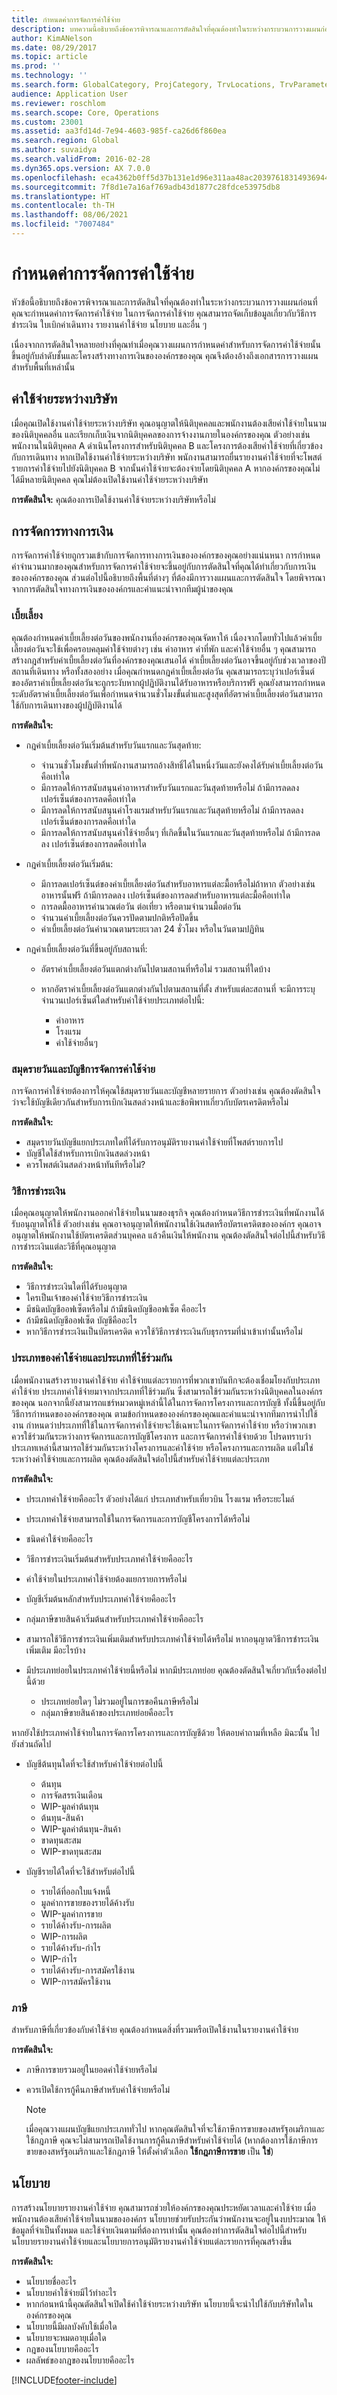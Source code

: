 ```yaml
---
title: กำหนดค่าการจัดการค่าใช้จ่าย
description: บทความนี้อธิบายถึงข้อควรพิจารณาและการตัดสินใจที่คุณต้องทำในระหว่างกระบวนการวางแผนก่อนที่คุณจะกำหนดค่าการจัดการค่าใช้จ่ายใน Microsoft Dynamics 365 Finance
author: KimANelson
ms.date: 08/29/2017
ms.topic: article
ms.prod: ''
ms.technology: ''
ms.search.form: GlobalCategory, ProjCategory, TrvLocations, TrvParameters, TrvPaymethod, TrvPerDiems
audience: Application User
ms.reviewer: roschlom
ms.search.scope: Core, Operations
ms.custom: 23001
ms.assetid: aa3fd14d-7e94-4603-985f-ca26d6f860ea
ms.search.region: Global
ms.author: suvaidya
ms.search.validFrom: 2016-02-28
ms.dyn365.ops.version: AX 7.0.0
ms.openlocfilehash: eca4362b0ff5d37b131e1d96e311aa48ac20397618314936944ba66e458dbdc2
ms.sourcegitcommit: 7f8d1e7a16af769adb43d1877c28fdce53975db8
ms.translationtype: HT
ms.contentlocale: th-TH
ms.lasthandoff: 08/06/2021
ms.locfileid: "7007484"
---
```

# <a name="configure-expense-management"></a>กำหนดค่าการจัดการค่าใช้จ่าย

หัวข้อนี้อธิบายถึงข้อควรพิจารณาและการตัดสินใจที่คุณต้องทำในระหว่างกระบวนการวางแผนก่อนที่คุณจะกำหนดค่าการจัดการค่าใช้จ่าย ในการจัดการค่าใช้จ่าย คุณสามารถจัดเก็บข้อมูลเกี่ยวกับวิธีการชำระเงิน ใบเบิกค่าเดินทาง รายงานค่าใช้จ่าย นโยบาย และอื่น ๆ

เนื่องจากการตัดสินใจหลายอย่างที่คุณทำเมื่อคุณวางแผนการกำหนดค่าสำหรับการจัดการค่าใช้จ่ายนั้น ขึ้นอยู่กับลำดับชั้นและโครงสร้างทางการเงินขององค์กรของคุณ คุณจึงต้องอ้างถึงเอกสารการวางแผนสำหรับพื้นที่เหล่านั้น

## <a name="intercompany-expenses"></a>ค่าใช้จ่ายระหว่างบริษัท

เมื่อคุณเปิดใช้งานค่าใช้จ่ายระหว่างบริษัท คุณอนุญาตให้นิติบุคคลและพนักงานต้องเสียค่าใช้จ่ายในนามของนิติบุคคลอื่น และเรียกเก็บเงินจากนิติบุคคลของการจ้างงานภายในองค์กรของคุณ ตัวอย่างเช่น พนักงานในนิติบุคคล A ดำเนินโครงการสำหรับนิติบุคคล B และโครงการต้องเสียค่าใช้จ่ายที่เกี่ยวข้องกับการเดินทาง หากเปิดใช้งานค่าใช้จ่ายระหว่างบริษัท พนักงานสามารถยื่นรายงานค่าใช้จ่ายที่จะโพสต์รายการค่าใช้จ่ายไปยังนิติบุคคล B จากนั้นค่าใช้จ่ายจะต้องจ่ายโดยนิติบุคคล A หากองค์กรของคุณไม่ได้มีหลายนิติบุคคล คุณไม่ต้องเปิดใช้งานค่าใช้จ่ายระหว่างบริษัท

**การตัดสินใจ:** คุณต้องการเปิดใช้งานค่าใช้จ่ายระหว่างบริษัทหรือไม่

## <a name="financial-management"></a>การจัดการทางการเงิน

การจัดการค่าใช้จ่ายถูกรวมเข้ากับการจัดการทางการเงินขององค์กรของคุณอย่างแน่นหนา การกำหนดค่าจำนวนมากของคุณสำหรับการจัดการค่าใช้จ่ายจะขึ้นอยู่กับการตัดสินใจที่คุณได้ทำเกี่ยวกับการเงินขององค์กรของคุณ ส่วนต่อไปนี้อธิบายถึงพื้นที่ต่างๆ ที่ต้องมีการวางแผนและการตัดสินใจ โดยพิจารณาจากการตัดสินใจทางการเงินขององค์กรและคำแนะนำจากทีมผู้นำของคุณ

### <a name="per-diems"></a>เบี้ยเลี้ยง

คุณต้องกำหนดค่าเบี้ยเลี้ยงต่อวันของพนักงานที่องค์กรของคุณจัดหาให้ เนื่องจากโดยทั่วไปแล้วค่าเบี้ยเลี้ยงต่อวันจะใช้เพื่อครอบคลุมค่าใช้จ่ายต่างๆ เช่น ค่าอาหาร ค่าที่พัก และค่าใช้จ่ายอื่น ๆ คุณสามารถสร้างกฎสำหรับค่าเบี้ยเลี้ยงต่อวันที่องค์กรของคุณเสนอได้ ค่าเบี้ยเลี้ยงต่อวันอาจขึ้นอยู่กับช่วงเวลาของปี สถานที่เดินทาง หรือทั้งสองอย่าง เมื่อคุณกำหนดกฎค่าเบี้ยเลี้ยงต่อวัน คุณสามารถระบุว่าเปอร์เซ็นต์ของอัตราค่าเบี้ยเลี้ยงต่อวันจะถูกระงับหากผู้ปฏิบัติงานได้รับอาหารหรือบริการฟรี คุณยังสามารถกำหนดระดับอัตราค่าเบี้ยเลี้ยงต่อวันเพื่อกำหนดจำนวนชั่วโมงขั้นต่ำและสูงสุดที่อัตราค่าเบี้ยเลี้ยงต่อวันสามารถใช้กับการเดินทางของผู้ปฏิบัติงานได้

**การตัดสินใจ:**

- กฎค่าเบี้ยเลี้ยงต่อวันเริ่มต้นสำหรับวันแรกและวันสุดท้าย:

    - จำนวนชั่วโมงขั้นต่ำที่พนักงานสามารถอ้างสิทธิ์ได้ในหนึ่งวันและยังคงได้รับค่าเบี้ยเลี้ยงต่อวันคือเท่าใด
    - มีการลดให้การสนับสนุนค่าอาหารสำหรับวันแรกและวันสุดท้ายหรือไม่ ถ้ามีการลดลง เปอร์เซ็นต์ของการลดคือเท่าใด
    - มีการลดให้การสนับสนุนค่าโรงแรมสำหรับวันแรกและวันสุดท้ายหรือไม่ ถ้ามีการลดลง เปอร์เซ็นต์ของการลดคือเท่าใด
    - มีการลดให้การสนับสนุนค่าใช้จ่ายอื่นๆ ที่เกิดขึ้นในวันแรกและวันสุดท้ายหรือไม่ ถ้ามีการลดลง เปอร์เซ็นต์ของการลดคือเท่าใด

- กฎค่าเบี้ยเลี้ยงต่อวันเริ่มต้น:

    - มีการลดเปอร์เซ็นต์ของค่าเบี้ยเลี้ยงต่อวันสำหรับอาหารแต่ละมื้อหรือไม่ถ้าหาก ตัวอย่างเช่นอาหารนั้นฟรี ถ้ามีการลดลง เปอร์เซ็นต์ของการลดสำหรับอาหารแต่ละมื้อคือเท่าใด
    - การลดมื้ออาหารคำนวณต่อวัน ต่อเที่ยว หรือตามจำนวนมื้อต่อวัน
    - จำนวนค่าเบี้ยเลี้ยงต่อวันควรปัดตามปกติหรือปัดขึ้น
    - ค่าเบี้ยเลี้ยงต่อวันคำนวณตามระยะเวลา 24 ชั่วโมง หรือในวันตามปฏิทิน

- กฎค่าเบี้ยเลี้ยงต่อวันที่ขึ้นอยู่กับสถานที่:

    - อัตราค่าเบี้ยเลี้ยงต่อวันแตกต่างกันไปตามสถานที่หรือไม่ รวมสถานที่ใดบ้าง
    - หากอัตราค่าเบี้ยเลี้ยงต่อวันแตกต่างกันไปตามสถานที่ตั้ง สำหรับแต่ละสถานที่ จะมีการระบุจำนวนเปอร์เซ็นต์ใดสำหรับค่าใช้จ่ายประเภทต่อไปนี้:

        - ค่าอาหาร
        - โรงแรม
        - ค่าใช้จ่ายอื่นๆ

### <a name="expense-management-journals-and-accounts"></a>สมุดรายวันและบัญชีการจัดการค่าใช้จ่าย

การจัดการค่าใช้จ่ายต้องการให้คุณใช้สมุดรายวันและบัญชีหลายรายการ ตัวอย่างเช่น คุณต้องตัดสินใจว่าจะใช้บัญชีเดียวกันสำหรับการเบิกเงินสดล่วงหน้าและข้อพิพาทเกี่ยวกับบัตรเครดิตหรือไม่

**การตัดสินใจ:**

- สมุดรายวันบัญชีแยกประเภทใดที่ได้รับการอนุมัติรายงานค่าใช้จ่ายที่โพสต์รายการไป
- บัญชีใดใช้สำหรับการเบิกเงินสดล่วงหน้า
- ควรโพสต์เงินสดล่วงหน้าทันทีหรือไม่?

### <a name="payment-methods"></a>วิธีการชำระเงิน

เมื่อคุณอนุญาตให้พนักงานออกค่าใช้จ่ายในนามของธุรกิจ คุณต้องกำหนดวิธีการชำระเงินที่พนักงานได้รับอนุญาตให้ใช้ ตัวอย่างเช่น คุณอาจอนุญาตให้พนักงานใช้เงินสดหรือบัตรเครดิตขององค์กร คุณอาจอนุญาตให้พนักงานใช้บัตรเครดิตส่วนบุคคล แล้วคืนเงินให้พนักงาน คุณต้องตัดสินใจต่อไปนี้สำหรับวิธีการชำระเงินแต่ละวิธีที่คุณอนุญาต

**การตัดสินใจ:**

- วิธีการชำระเงินใดที่ได้รับอนุญาต
- ใครเป็นเจ้าของค่าใช้จ่ายวิธีการชำระเงิน
- มีชนิดบัญชีออฟเซ็ตหรือไม่ ถ้ามีชนิดบัญชีออฟเซ็ต คืออะไร
- ถ้ามีชนิดบัญชีออฟเซ็ต บัญชีคืออะไร
- หากวิธีการชำระเงินเป็นบัตรเครดิต ควรใช้วิธีการชำระเงินกับธุรกรรมที่นำเข้าเท่านั้นหรือไม่

### <a name="expense-categories-and-shared-categories"></a>ประเภทของค่าใช้จ่ายและประเภทที่ใช้ร่วมกัน

เมื่อพนักงานสร้างรายงานค่าใช้จ่าย ค่าใช้จ่ายแต่ละรายการที่พวกเขาบันทึกจะต้องเชื่อมโยงกับประเภทค่าใช้จ่าย ประเภทค่าใช้จ่ายมาจากประเภทที่ใช้ร่วมกัน ซึ่งสามารถใช้ร่วมกันระหว่างนิติบุคคลในองค์กรของคุณ นอกจากนี้ยังสามารถแชร์หมวดหมู่เหล่านี้ได้ในการจัดการโครงการและการบัญชี ทั้งนี้ขึ้นอยู่กับวิธีการกำหนดขององค์กรของคุณ ตามข้อกำหนดขององค์กรของคุณและคำแนะนำจากทีมการนำไปใช้งาน กำหนดว่าประเภทที่ใช้ในการจัดการค่าใช้จ่ายจะใช้เฉพาะในการจัดการค่าใช้จ่าย หรือว่าพวกเขาควรใช้ร่วมกันระหว่างการจัดการและการบัญชีโครงการ และการจัดการค่าใช้จ่ายด้วย โปรดทราบว่าประเภทเหล่านี้สามารถใช้ร่วมกันระหว่างโครงการและค่าใช้จ่าย หรือโครงการและการผลิต แต่ไม่ใช่ระหว่างค่าใช้จ่ายและการผลิต คุณต้องตัดสินใจต่อไปนี้สำหรับค่าใช้จ่ายแต่ละประเภท

**การตัดสินใจ:**

- ประเภทค่าใช้จ่ายคืออะไร ตัวอย่างได้แก่ ประเภทสำหรับเที่ยวบิน โรงแรม หรือระยะไมล์
- ประเภทค่าใช้จ่ายสามารถใช้ในการจัดการและการบัญชีโครงการได้หรือไม่
- ชนิดค่าใช้จ่ายคืออะไร
- วิธีการชำระเงินเริ่มต้นสำหรับประเภทค่าใช้จ่ายคืออะไร
- ค่าใช้จ่ายในประเภทค่าใช้จ่ายต้องแยกรายการหรือไม่
- บัญชีเริ่มต้นหลักสำหรับประเภทค่าใช้จ่ายคืออะไร
- กลุ่มภาษีขายสินค้าเริ่มต้นสำหรับประเภทค่าใช้จ่ายคืออะไร
- สามารถใช้วิธีการชำระเงินเพิ่มเติมสำหรับประเภทค่าใช้จ่ายได้หรือไม่ หากอนุญาตวิธีการชำระเงินเพิ่มเติม มีอะไรบ้าง
- มีประเภทย่อยในประเภทค่าใช้จ่ายนี้หรือไม่ หากมีประเภทย่อย คุณต้องตัดสินใจเกี่ยวกับเรื่องต่อไปนี้ด้วย

    - ประเภทย่อยใดๆ ไม่รวมอยู่ในการขอคืนภาษีหรือไม่
    - กลุ่มภาษีขายสินค้าของประเภทย่อยคืออะไร

หากยังใช้ประเภทค่าใช้จ่ายในการจัดการโครงการและการบัญชีด้วย ให้ตอบคำถามที่เหลือ มิฉะนั้น ไปยังส่วนถัดไป

- บัญชีต้นทุนใดที่จะใช้สำหรับค่าใช้จ่ายต่อไปนี้

    - ต้นทุน
    - การจัดสรรเงินเดือน
    - WIP-มูลค่าต้นทุน
    - ต้นทุน-สินค้า
    - WIP-มูลค่าต้นทุน-สินค้า
    - ขาดทุนสะสม
    - WIP-ขาดทุนสะสม

- บัญชีรายได้ใดที่จะใช้สำหรับต่อไปนี้

    - รายได้ที่ออกใบแจ้งหนี้
    - มูลค่าการขายของรายได้ค้างรับ
    - WIP-มูลค่าการขาย
    - รายได้ค้างรับ-การผลิต
    - WIP-การผลิต
    - รายได้ค้างรับ-กำไร
    - WIP-กำไร
    - รายได้ค้างรับ-การสมัครใช้งาน
    - WIP-การสมัครใช้งาน

### <a name="taxes"></a>ภาษี

สำหรับภาษีที่เกี่ยวข้องกับค่าใช้จ่าย คุณต้องกำหนดสิ่งที่รวมหรือเปิดใช้งานในรายงานค่าใช้จ่าย

**การตัดสินใจ:**

- ภาษีการขายรวมอยู่ในยอดค่าใช้จ่ายหรือไม่
- ควรเปิดใช้การกู้คืนภาษีสำหรับค่าใช้จ่ายหรือไม่

    > [!NOTE]
    > เมื่อคุณวางแผนบัญชีแยกประเภททั่วไป หากคุณตัดสินใจที่จะใช้ภาษีการขายของสหรัฐอเมริกาและใช้กฎภาษี คุณจะไม่สามารถเปิดใช้งานการกู้คืนภาษีสำหรับค่าใช้จ่ายได้ (หากต้องการใช้ภาษีการขายของสหรัฐอเมริกาและใช้กฎภาษี ให้ตั้งค่าตัวเลือก **ใช้กฎภาษีการขาย** เป็น **ใช่**)

## <a name="policies"></a>นโยบาย

การสร้างนโยบายรายงานค่าใช้จ่าย คุณสามารถช่วยให้องค์กรของคุณประหยัดเวลาและค่าใช้จ่าย เมื่อพนักงานต้องเสียค่าใช้จ่ายในนามขององค์กร นโยบายช่วยรับประกันว่าพนักงานจะอยู่ในงบประมาณ ให้ข้อมูลที่จำเป็นทั้งหมด และใช้จ่ายเงินตามที่ต้องการเท่านั้น คุณต้องทำการตัดสินใจต่อไปนี้สำหรับนโยบายรายงานค่าใช้จ่ายและนโยบายการอนุมัติรายงานค่าใช้จ่ายแต่ละรายการที่คุณสร้างขึ้น

**การตัดสินใจ:**

- นโยบายชื่ออะไร
- นโยบายค่าใช้จ่ายมีไว้ทำอะไร
- หากก่อนหน้านี้คุณตัดสินใจเปิดใช้ค่าใช้จ่ายระหว่างบริษัท นโยบายนี้จะนำไปใช้กับบริษัทใดในองค์กรของคุณ
- นโยบายนี้มีผลบังคับใช้เมื่อใด
- นโยบายจะหมดอายุเมื่อใด
- กฎของนโยบายคืออะไร
- ผลลัพธ์ของกฎของนโยบายคืออะไร


[!INCLUDE[footer-include](../includes/footer-banner.md)]